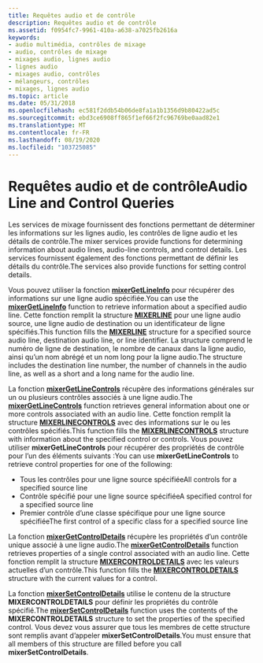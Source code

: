 ```yaml
---
title: Requêtes audio et de contrôle
description: Requêtes audio et de contrôle
ms.assetid: f0954fc7-9961-410a-a638-a7025fb2616a
keywords:
- audio multimédia, contrôles de mixage
- audio, contrôles de mixage
- mixages audio, lignes audio
- lignes audio
- mixages audio, contrôles
- mélangeurs, contrôles
- mixages, lignes audio
ms.topic: article
ms.date: 05/31/2018
ms.openlocfilehash: ec581f2ddb54b06de8fa1a1b1356d9b80422ad5c
ms.sourcegitcommit: ebd3ce6908ff865f1ef66f2fc96769be0aad82e1
ms.translationtype: MT
ms.contentlocale: fr-FR
ms.lasthandoff: 08/19/2020
ms.locfileid: "103725085"
---
```

# <a name="audio-line-and-control-queries"></a><span data-ttu-id="a6f39-110">Requêtes audio et de contrôle</span><span class="sxs-lookup"><span data-stu-id="a6f39-110">Audio Line and Control Queries</span></span>

<span data-ttu-id="a6f39-111">Les services de mixage fournissent des fonctions permettant de déterminer les informations sur les lignes audio, les contrôles de ligne audio et les détails de contrôle.</span><span class="sxs-lookup"><span data-stu-id="a6f39-111">The mixer services provide functions for determining information about audio lines, audio-line controls, and control details.</span></span> <span data-ttu-id="a6f39-112">Les services fournissent également des fonctions permettant de définir les détails du contrôle.</span><span class="sxs-lookup"><span data-stu-id="a6f39-112">The services also provide functions for setting control details.</span></span>

<span data-ttu-id="a6f39-113">Vous pouvez utiliser la fonction [**mixerGetLineInfo**](/windows/win32/api/mmeapi/nf-mmeapi-mixergetlineinfo) pour récupérer des informations sur une ligne audio spécifiée.</span><span class="sxs-lookup"><span data-stu-id="a6f39-113">You can use the [**mixerGetLineInfo**](/windows/win32/api/mmeapi/nf-mmeapi-mixergetlineinfo) function to retrieve information about a specified audio line.</span></span> <span data-ttu-id="a6f39-114">Cette fonction remplit la structure [**MIXERLINE**](/windows/win32/api/mmeapi/ns-mmeapi-mixerline) pour une ligne audio source, une ligne audio de destination ou un identificateur de ligne spécifiés.</span><span class="sxs-lookup"><span data-stu-id="a6f39-114">This function fills the [**MIXERLINE**](/windows/win32/api/mmeapi/ns-mmeapi-mixerline) structure for a specified source audio line, destination audio line, or line identifier.</span></span> <span data-ttu-id="a6f39-115">La structure comprend le numéro de ligne de destination, le nombre de canaux dans la ligne audio, ainsi qu’un nom abrégé et un nom long pour la ligne audio.</span><span class="sxs-lookup"><span data-stu-id="a6f39-115">The structure includes the destination line number, the number of channels in the audio line, as well as a short and a long name for the audio line.</span></span>

<span data-ttu-id="a6f39-116">La fonction [**mixerGetLineControls**](/windows/win32/api/mmeapi/nf-mmeapi-mixergetlinecontrols) récupère des informations générales sur un ou plusieurs contrôles associés à une ligne audio.</span><span class="sxs-lookup"><span data-stu-id="a6f39-116">The [**mixerGetLineControls**](/windows/win32/api/mmeapi/nf-mmeapi-mixergetlinecontrols) function retrieves general information about one or more controls associated with an audio line.</span></span> <span data-ttu-id="a6f39-117">Cette fonction remplit la structure [**MIXERLINECONTROLS**](/windows/win32/api/mmeapi/ns-mmeapi-mixerlinecontrols) avec des informations sur le ou les contrôles spécifiés.</span><span class="sxs-lookup"><span data-stu-id="a6f39-117">This function fills the [**MIXERLINECONTROLS**](/windows/win32/api/mmeapi/ns-mmeapi-mixerlinecontrols) structure with information about the specified control or controls.</span></span> <span data-ttu-id="a6f39-118">Vous pouvez utiliser **mixerGetLineControls** pour récupérer des propriétés de contrôle pour l’un des éléments suivants :</span><span class="sxs-lookup"><span data-stu-id="a6f39-118">You can use **mixerGetLineControls** to retrieve control properties for one of the following:</span></span>

-   <span data-ttu-id="a6f39-119">Tous les contrôles pour une ligne source spécifiée</span><span class="sxs-lookup"><span data-stu-id="a6f39-119">All controls for a specified source line</span></span>
-   <span data-ttu-id="a6f39-120">Contrôle spécifié pour une ligne source spécifiée</span><span class="sxs-lookup"><span data-stu-id="a6f39-120">A specified control for a specified source line</span></span>
-   <span data-ttu-id="a6f39-121">Premier contrôle d’une classe spécifique pour une ligne source spécifiée</span><span class="sxs-lookup"><span data-stu-id="a6f39-121">The first control of a specific class for a specified source line</span></span>

<span data-ttu-id="a6f39-122">La fonction [**mixerGetControlDetails**](/windows/win32/api/mmeapi/nf-mmeapi-mixergetcontroldetails) récupère les propriétés d’un contrôle unique associé à une ligne audio.</span><span class="sxs-lookup"><span data-stu-id="a6f39-122">The [**mixerGetControlDetails**](/windows/win32/api/mmeapi/nf-mmeapi-mixergetcontroldetails) function retrieves properties of a single control associated with an audio line.</span></span> <span data-ttu-id="a6f39-123">Cette fonction remplit la structure [**MIXERCONTROLDETAILS**](/windows/win32/api/mmeapi/ns-mmeapi-mixercontroldetails_listtexta) avec les valeurs actuelles d’un contrôle.</span><span class="sxs-lookup"><span data-stu-id="a6f39-123">This function fills the [**MIXERCONTROLDETAILS**](/windows/win32/api/mmeapi/ns-mmeapi-mixercontroldetails_listtexta) structure with the current values for a control.</span></span>

<span data-ttu-id="a6f39-124">La fonction [**mixerSetControlDetails**](/windows/win32/api/mmeapi/nf-mmeapi-mixersetcontroldetails) utilise le contenu de la structure **MIXERCONTROLDETAILS** pour définir les propriétés du contrôle spécifié.</span><span class="sxs-lookup"><span data-stu-id="a6f39-124">The [**mixerSetControlDetails**](/windows/win32/api/mmeapi/nf-mmeapi-mixersetcontroldetails) function uses the contents of the **MIXERCONTROLDETAILS** structure to set the properties of the specified control.</span></span> <span data-ttu-id="a6f39-125">Vous devez vous assurer que tous les membres de cette structure sont remplis avant d’appeler **mixerSetControlDetails**.</span><span class="sxs-lookup"><span data-stu-id="a6f39-125">You must ensure that all members of this structure are filled before you call **mixerSetControlDetails**.</span></span>

 

 